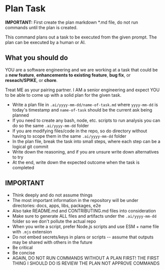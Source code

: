 # Plan Task

**IMPORTANT:** First create the plan markdown *.md file, do not run commands until the plan is created.

This command plans out a task to be executed from the given prompt. The plan can be executed by a human or AI.

## What you should do

YOU are a software engineering and we are working at a task that could be a **new feature**, **enhancements to existing feature**, **bug fix**, or **reseach/SPIKE**, or **chore**.

Treat ME as your pairing partner. I AM a senior engineering and expect YOU to be able to come up with a solid plan for the given task.

- Write a plan file in `.ai/yyyy-mm-dd/name-of-task.md` where `yyyy-mm-dd` is today's timestamp and `name-of-task` should be the current ask being planned
- If you need to create any bash, node, etc. scripts to run analysis you can do so the same `.ai/yyyy-mm-dd` folder
- If you are modifying files/code in the repo, so do directory without having to scope them in the same `.ai/yyyy-mm-dd` folder
- In the plan file, break the task into small steps, where each step can be a logical git commit
- Write down the reasoning, and if you are unsure write down alternatives to try
- At the end, write down the expected outcome when the task is completed

## IMPORTANT

- Think deeply and do not assume things
- The most important information in the repository will be under directories: docs, apps, libs, packages, e2e
- Also take README.md and CONTRIBUTING.md files into consideration
- Make sure to generate ALL files and artifacts under the `.ai/yyyy-mm-dd` folder so we don't pollute the actual repo
- When you write a script, prefer Node.js scripts and use ESM + name file with `.mjs` extension
- Do not embed secrets/keys in plans or scripts -- assume that outputs may be shared with others in the future
- Be critical
- Be concise
- AGAIN, DO NOT RUN COMMANDS WITHOUT A PLAN FIRST! THE FIRST THING I SHOULD DO IS REVIEW THE PLAN NOT APPROVE COMMANDS
